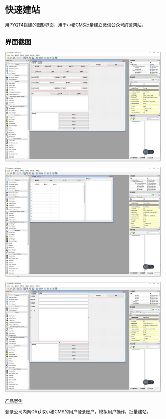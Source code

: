 # 快速建站

用PYQT4搭建的图形界面，用于小猪CMS批量建立微信公众号的微网站。

## 界面截图 ##

![](https://raw.githubusercontent.com/linhong1994/python/master/%E5%BF%AB%E9%80%9F%E5%BB%BA%E7%AB%99/%E8%BD%AF%E4%BB%B6%E6%88%AA%E5%9B%BE/QQ%E5%9B%BE%E7%89%8720180329150705.jpg)

![](https://raw.githubusercontent.com/linhong1994/python/master/%E5%BF%AB%E9%80%9F%E5%BB%BA%E7%AB%99/%E8%BD%AF%E4%BB%B6%E6%88%AA%E5%9B%BE/QQ%E5%9B%BE%E7%89%8720180329150728.jpg)

![](https://raw.githubusercontent.com/linhong1994/python/master/%E5%BF%AB%E9%80%9F%E5%BB%BA%E7%AB%99/%E8%BD%AF%E4%BB%B6%E6%88%AA%E5%9B%BE/QQ%E5%9B%BE%E7%89%8720180329150741.jpg)


[产品案例](http://37t.cn/index.php?g=Home&m=Index&a=common "微链接")

登录公司内网OA获取小猪CMS的用户登录账户，模拟用户操作，批量建站。